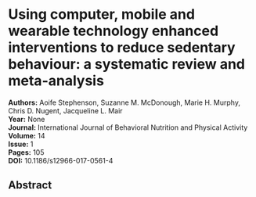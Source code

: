 # Using computer, mobile and wearable technology enhanced interventions to reduce sedentary behaviour: a systematic review and meta-analysis

**Authors:** Aoife Stephenson, Suzanne M. McDonough, Marie H. Murphy, Chris D. Nugent, Jacqueline L. Mair  
**Year:** None  
**Journal:** International Journal of Behavioral Nutrition and Physical Activity  
**Volume:** 14  
**Issue:** 1  
**Pages:** 105  
**DOI:** 10.1186/s12966-017-0561-4  

## Abstract


